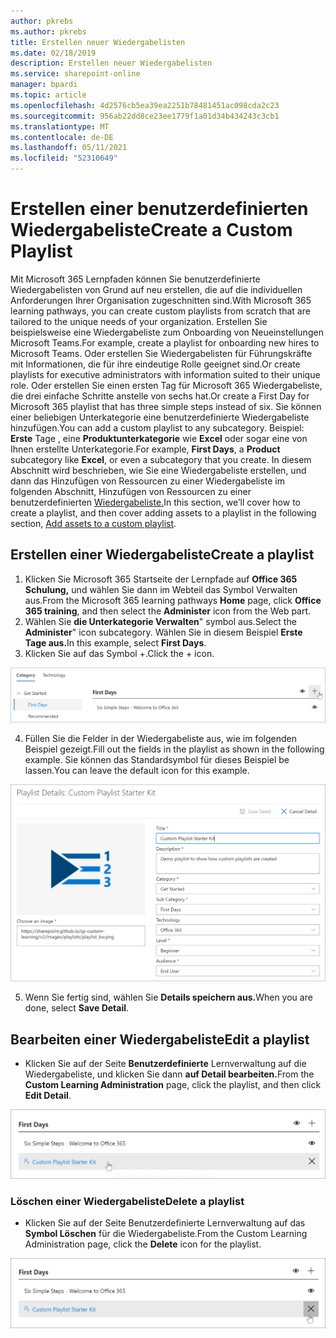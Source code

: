 ```yaml
---
author: pkrebs
ms.author: pkrebs
title: Erstellen neuer Wiedergabelisten
ms.date: 02/18/2019
description: Erstellen neuer Wiedergabelisten
ms.service: sharepoint-online
manager: bpardi
ms.topic: article
ms.openlocfilehash: 4d2576cb5ea39ea2251b78481451ac098cda2c23
ms.sourcegitcommit: 956ab22dd8ce23ee1779f1a01d34b434243c3cb1
ms.translationtype: MT
ms.contentlocale: de-DE
ms.lasthandoff: 05/11/2021
ms.locfileid: "52310649"
---
```

# <a name="create-a-custom-playlist"></a><span data-ttu-id="4b104-103">Erstellen einer benutzerdefinierten Wiedergabeliste</span><span class="sxs-lookup"><span data-stu-id="4b104-103">Create a Custom Playlist</span></span>

<span data-ttu-id="4b104-104">Mit Microsoft 365 Lernpfaden können Sie benutzerdefinierte Wiedergabelisten von Grund auf neu erstellen, die auf die individuellen Anforderungen Ihrer Organisation zugeschnitten sind.</span><span class="sxs-lookup"><span data-stu-id="4b104-104">With Microsoft 365 learning pathways, you can create custom playlists from scratch that are tailored to the unique needs of your organization.</span></span> <span data-ttu-id="4b104-105">Erstellen Sie beispielsweise eine Wiedergabeliste zum Onboarding von Neueinstellungen Microsoft Teams.</span><span class="sxs-lookup"><span data-stu-id="4b104-105">For example, create a playlist for onboarding new hires to Microsoft Teams.</span></span> <span data-ttu-id="4b104-106">Oder erstellen Sie Wiedergabelisten für Führungskräfte mit Informationen, die für ihre eindeutige Rolle geeignet sind.</span><span class="sxs-lookup"><span data-stu-id="4b104-106">Or create playlists for executive administrators with information suited to their unique role.</span></span> <span data-ttu-id="4b104-107">Oder erstellen Sie einen ersten Tag für Microsoft 365 Wiedergabeliste, die drei einfache Schritte anstelle von sechs hat.</span><span class="sxs-lookup"><span data-stu-id="4b104-107">Or create a First Day for Microsoft 365 playlist that has three simple steps instead of six.</span></span> <span data-ttu-id="4b104-108">Sie können einer beliebigen Unterkategorie eine benutzerdefinierte Wiedergabeliste hinzufügen.</span><span class="sxs-lookup"><span data-stu-id="4b104-108">You can add a custom playlist to any subcategory.</span></span> <span data-ttu-id="4b104-109">Beispiel: **Erste** Tage , eine **Produktunterkategorie** wie **Excel** oder sogar eine von Ihnen erstellte Unterkategorie.</span><span class="sxs-lookup"><span data-stu-id="4b104-109">For example, **First Days**, a **Product** subcategory like **Excel**, or even a subcategory that you create.</span></span> <span data-ttu-id="4b104-110">In diesem Abschnitt wird beschrieben, wie Sie eine Wiedergabeliste erstellen, und dann das Hinzufügen von Ressourcen zu einer Wiedergabeliste im folgenden Abschnitt, Hinzufügen von Ressourcen zu einer benutzerdefinierten [Wiedergabeliste.](custom_addassets.md)</span><span class="sxs-lookup"><span data-stu-id="4b104-110">In this section, we’ll cover how to create a playlist, and then cover adding assets to a playlist in the following section, [Add assets to a custom playlist](custom_addassets.md).</span></span>

## <a name="create-a-playlist"></a><span data-ttu-id="4b104-111">Erstellen einer Wiedergabeliste</span><span class="sxs-lookup"><span data-stu-id="4b104-111">Create a playlist</span></span> 

1. <span data-ttu-id="4b104-112">Klicken Sie Microsoft 365 Startseite  der Lernpfade auf **Office 365 Schulung,** und  wählen Sie dann im Webteil das Symbol Verwalten aus.</span><span class="sxs-lookup"><span data-stu-id="4b104-112">From the Microsoft 365 learning pathways **Home** page, click **Office 365 training**, and then select the **Administer** icon from the Web part.</span></span> 
2. <span data-ttu-id="4b104-113">Wählen Sie **die Unterkategorie Verwalten**" symbol aus.</span><span class="sxs-lookup"><span data-stu-id="4b104-113">Select the **Administer**" icon  subcategory.</span></span> <span data-ttu-id="4b104-114">Wählen Sie in diesem Beispiel **Erste Tage aus.**</span><span class="sxs-lookup"><span data-stu-id="4b104-114">In this example, select **First Days**.</span></span>  
3. <span data-ttu-id="4b104-115">Klicken Sie auf das Symbol +.</span><span class="sxs-lookup"><span data-stu-id="4b104-115">Click the + icon.</span></span>  

![cg-newplaylistbtn.png](media/cg-newplaylistbtn.png)

4.  <span data-ttu-id="4b104-117">Füllen Sie die Felder in der Wiedergabeliste aus, wie im folgenden Beispiel gezeigt.</span><span class="sxs-lookup"><span data-stu-id="4b104-117">Fill out the fields in the playlist as shown in the following example.</span></span> <span data-ttu-id="4b104-118">Sie können das Standardsymbol für dieses Beispiel be lassen.</span><span class="sxs-lookup"><span data-stu-id="4b104-118">You can leave the default icon for this example.</span></span> 

![cg-newplaylistdetails.png](media/cg-newplaylistdetails.png)

5.  <span data-ttu-id="4b104-120">Wenn Sie fertig sind, wählen Sie **Details speichern aus.**</span><span class="sxs-lookup"><span data-stu-id="4b104-120">When you are done, select **Save Detail**.</span></span> 

## <a name="edit-a-playlist"></a><span data-ttu-id="4b104-121">Bearbeiten einer Wiedergabeliste</span><span class="sxs-lookup"><span data-stu-id="4b104-121">Edit a playlist</span></span>

- <span data-ttu-id="4b104-122">Klicken Sie auf der Seite **Benutzerdefinierte** Lernverwaltung auf die Wiedergabeliste, und klicken Sie dann **auf Detail bearbeiten.**</span><span class="sxs-lookup"><span data-stu-id="4b104-122">From the **Custom Learning Administration** page, click the playlist, and then click **Edit Detail**.</span></span>  

![cg-editplaylist.png](media/cg-editplaylist.png)

### <a name="delete-a-playlist"></a><span data-ttu-id="4b104-124">Löschen einer Wiedergabeliste</span><span class="sxs-lookup"><span data-stu-id="4b104-124">Delete a playlist</span></span>

- <span data-ttu-id="4b104-125">Klicken Sie auf der Seite Benutzerdefinierte Lernverwaltung auf das **Symbol Löschen** für die Wiedergabeliste.</span><span class="sxs-lookup"><span data-stu-id="4b104-125">From the Custom Learning Administration page, click the **Delete** icon for the playlist.</span></span>  

![cg-deleteplaylist.png](media/cg-deleteplaylist.png)